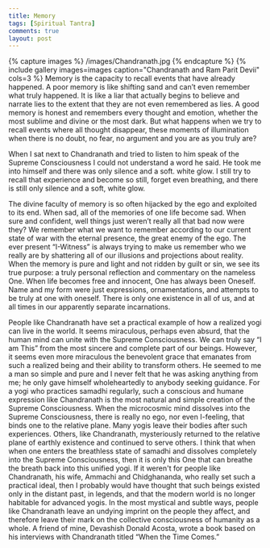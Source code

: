 ```yaml
---
title: Memory
tags: [Spiritual Tantra]
comments: true
layout: post
---
```


{% capture images %}
	/images/Chandranath.jpg
{% endcapture %}
{% include gallery images=images caption="Chandranath and Ram Parit Devii" cols=3 %}
Memory is the capacity to recall events that have already happened. A poor
memory is like shifting sand and can’t even remember what truly
happened. It is like a liar that actually begins to believe and narrate lies to
the extent that they are not even remembered as lies. A good memory is
honest and remembers every thought and emotion, whether the most
sublime and divine or the most dark. But what happens when we try to
recall events where all thought disappear, these moments of illumination
when there is no doubt, no fear, no argument and you are as you truly are?

When I sat next to Chandranath and tried to listen to him speak of the
Supreme Consciousness I could not understand a word he said. He took me
into himself and there was only silence and a soft. white glow. I still try to
recall that experience and become so still, forget even breathing, and there
is still only silence and a soft, white glow.

The divine faculty of memory is so often hijacked by the ego and exploited
to its end. When sad, all of the memories of one life become sad. When
sure and confident, well things just weren’t really all that bad now were
they? We remember what we want to remember according to our current
state of war with the eternal presence, the great enemy of the ego. The
ever present “I-Witness” is always trying to make us remember who we
really are by shattering all of our illusions and projections about reality.
When the memory is pure and light and not ridden by guilt or sin, we see its
true purpose: a truly personal reflection and commentary on the nameless
One. When life becomes free and innocent, One has always been Oneself.
Name and my form were just expressions, ornamentations, and attempts to
be truly at one with oneself. There is only one existence in all of us, and at
all times in our apparently separate incarnations.

People like Chandranath have set a practical example of how a realized yogi
can live in the world. It seems miraculous, perhaps even absurd, that the
human mind can unite with the Supreme Consciousness. We can truly say
“I am This” from the most sincere and complete part of our beings.
However, it seems even more miraculous the benevolent grace that
emanates from such a realized being and their ability to transform others.
He seemed to me a man so simple and pure and I never felt that he was
asking anything from me; he only gave himself wholeheartedly to anybody
seeking guidance. For a yogi who practices samadhi regularly, such a
conscious and humane expression like Chandranath is the most natural and
simple creation of the Supreme Consciousness. When the microcosmic
mind dissolves into the Supreme Consciousness, there is really no ego, nor
even I-feeling, that binds one to the relative plane. Many yogis leave their
bodies after such experiences. Others, like Chandranath, mysteriously
returned to the relative plane of earthly existence and continued to serve
others. I think that when when one enters the breathless state of samadhi
and dissolves completely into the Supreme Consciousness, then it is only
this One that can breathe the breath back into this unified yogi. If it weren't
for people like Chandranath, his wife, Ammachi and Chidghananda, who
really set such a practical ideal, then I probably would have thought that
such beings existed only in the distant past, in legends, and that the
modern world is no longer habitable for advanced yogis. In the most
mystical and subtle ways, people like Chandranath leave an undying
imprint on the people they affect, and therefore leave their mark on the
collective consciousness of humanity as a whole. A friend of mine,
Devashish Donald Acosta, wrote a book based on his interviews with
Chandranath titled “When the Time Comes.”


